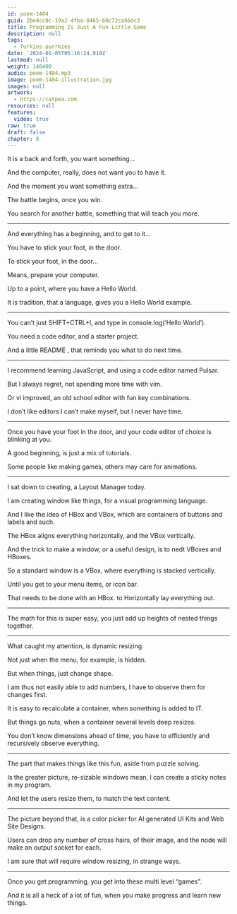 ```yaml
---
id: poem-1404
guid: 2be4cc0c-19a2-4fba-8465-60c72ca66dc3
title: Programming Is Just A Fun Little Game
description: null
tags:
  - furkies-purrkies
date: '2024-01-05T05:16:24.910Z'
lastmod: null
weight: 140400
audio: poem-1404.mp3
image: poem-1404-illustration.jpg
images: null
artwork:
  - https://catpea.com
resources: null
features:
  video: true
raw: true
draft: false
chapter: 8
---
```


It is a back and forth,
you want something…

And the computer, really,
does not want you to have it.

And the moment
you want something extra…

The battle begins,
once you win.

You search for another battle,
something that will teach you more.

---

And everything has a beginning,
and to get to it…

You have to stick your foot,
in the door.

To stick your foot,
in the door…

Means,
prepare your computer.

Up to a point,
where you have a Hello World.

It is tradition, that a language,
gives you a Hello World example.

---

You can’t just SHIFT+CTRL+I,
and type in console.log(‘Hello World’).

You need a code editor,
and a starter project.

And a little README ,
that reminds you what to do next time.

---

I recommend learning JavaScript,
and using a code editor named Pulsar.

But I always regret,
not spending more time with vim.

Or vi improved,
an old school editor with fun key combinations.

I don’t like editors I can’t make myself,
but I never have time.

---

Once you have your foot in the door,
and your code editor of choice is blinking at you.

A good beginning,
is just a mix of tutorials.

Some people like making games,
others may care for animations.

---

I sat down to creating,
a Layout Manager today.

I am creating window like things,
for a visual programming language.

And I like the idea of HBox and VBox,
which are containers of buttons and labels and such.

The HBox aligns everything horizontally,
and the VBox vertically.

And the trick to make a window,
or a useful design, is to nedt VBoxes and HBoxes.

So a standard window is a VBox,
where everything is stacked vertically.

Until you get to your menu items,
or icon bar.

That needs to be done with an HBox.
to Horizontally lay everything out.

---

The math for this is super easy,
you just add up heights of nested things together.

---

What caught my attention,
is dynamic resizing.

Not just when the menu, for example,
is hidden.

But when things,
just change shape.

I am thus not easily able to add numbers,
I have to observe them for changes first.

It is easy to recalculate a container,
when something is added to IT.

But things go nuts,
when a container several levels deep resizes.

You don’t know dimensions ahead of time,
you have to efficiently and recursively observe everything.

---

The part that makes things like this fun,
aside from puzzle solving.

Is the greater picture, re-sizable windows mean,
I can create a sticky notes in my program.

And let the users resize them,
to match the text content.

---

The picture beyond that,
is a color picker for AI generated UI Kits and Web Site Designs.

Users can drop any number of cross hairs,
of their image, and the node will make an output socket for each.

I am sure that will require window resizing,
in strange ways.

---

Once you get programming,
you get into these multi level “games”.

And it is all a heck of a lot of fun,
when you make progress and learn new things.
